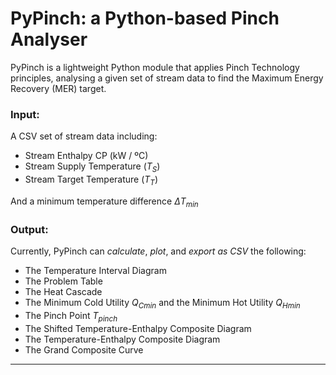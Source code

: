 # PyPinch: a Python-based Pinch Analyser

PyPinch is a lightweight Python module that applies Pinch Technology principles, analysing a given set of stream data to find the Maximum Energy Recovery (MER) target.

### Input: 
A CSV set of stream data including:
- Stream Enthalpy CP (kW / ºC)
- Stream Supply Temperature ($T_S$)
- Stream Target Temperature ($T_T$)

And a minimum temperature difference $\Delta T_{min}$

### Output:
Currently, PyPinch can _calculate_, _plot_, and _export as CSV_ the following:
- The Temperature Interval Diagram
- The Problem Table
- The Heat Cascade
- The Minimum Cold Utility $Q_{Cmin}$ and the Minimum Hot Utility $Q_{Hmin}$
- The Pinch Point $T_{pinch}$
- The Shifted Temperature-Enthalpy Composite Diagram
- The Temperature-Enthalpy Composite Diagram
- The Grand Composite Curve

---
